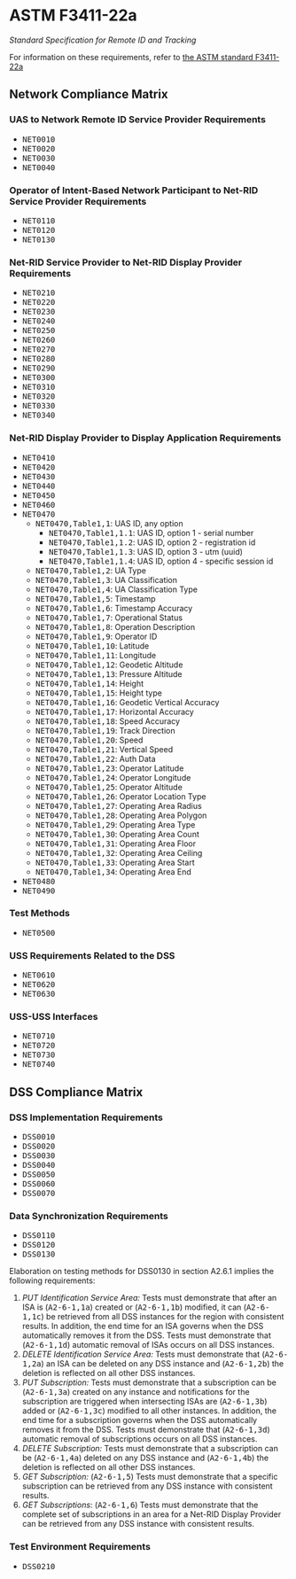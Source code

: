 # ASTM F3411-22a

_Standard Specification for Remote ID and Tracking_

For information on these requirements, refer to [the ASTM standard F3411-22a](https://www.astm.org/f3411-22a.html)

## Network Compliance Matrix

### UAS to Network Remote ID Service Provider Requirements

* <tt>NET0010</tt>
* <tt>NET0020</tt>
* <tt>NET0030</tt>
* <tt>NET0040</tt>

### Operator of Intent-Based Network Participant to Net-RID Service Provider Requirements

* <tt>NET0110</tt>
* <tt>NET0120</tt>
* <tt>NET0130</tt>

### Net-RID Service Provider to Net-RID Display Provider Requirements

* <tt>NET0210</tt>
* <tt>NET0220</tt>
* <tt>NET0230</tt>
* <tt>NET0240</tt>
* <tt>NET0250</tt>
* <tt>NET0260</tt>
* <tt>NET0270</tt>
* <tt>NET0280</tt>
* <tt>NET0290</tt>
* <tt>NET0300</tt>
* <tt>NET0310</tt>
* <tt>NET0320</tt>
* <tt>NET0330</tt>
* <tt>NET0340</tt>

### Net-RID Display Provider to Display Application Requirements

* <tt>NET0410</tt>
* <tt>NET0420</tt>
* <tt>NET0430</tt>
* <tt>NET0440</tt>
* <tt>NET0450</tt>
* <tt>NET0460</tt>
* <tt>NET0470</tt>
  * <tt>NET0470,Table1,1</tt>: UAS ID, any option
    * <tt>NET0470,Table1,1.1</tt>: UAS ID, option 1 - serial number
    * <tt>NET0470,Table1,1.2</tt>: UAS ID, option 2 - registration id
    * <tt>NET0470,Table1,1.3</tt>: UAS ID, option 3 - utm (uuid)
    * <tt>NET0470,Table1,1.4</tt>: UAS ID, option 4 - specific session id
  * <tt>NET0470,Table1,2</tt>: UA Type
  * <tt>NET0470,Table1,3</tt>: UA Classification
  * <tt>NET0470,Table1,4</tt>: UA Classification Type
  * <tt>NET0470,Table1,5</tt>: Timestamp
  * <tt>NET0470,Table1,6</tt>: Timestamp Accuracy
  * <tt>NET0470,Table1,7</tt>: Operational Status
  * <tt>NET0470,Table1,8</tt>: Operation Description
  * <tt>NET0470,Table1,9</tt>: Operator ID
  * <tt>NET0470,Table1,10</tt>: Latitude
  * <tt>NET0470,Table1,11</tt>: Longitude
  * <tt>NET0470,Table1,12</tt>: Geodetic Altitude
  * <tt>NET0470,Table1,13</tt>: Pressure Altitude
  * <tt>NET0470,Table1,14</tt>: Height
  * <tt>NET0470,Table1,15</tt>: Height type
  * <tt>NET0470,Table1,16</tt>: Geodetic Vertical Accuracy
  * <tt>NET0470,Table1,17</tt>: Horizontal Accuracy
  * <tt>NET0470,Table1,18</tt>: Speed Accuracy
  * <tt>NET0470,Table1,19</tt>: Track Direction
  * <tt>NET0470,Table1,20</tt>: Speed
  * <tt>NET0470,Table1,21</tt>: Vertical Speed
  * <tt>NET0470,Table1,22</tt>: Auth Data
  * <tt>NET0470,Table1,23</tt>: Operator Latitude
  * <tt>NET0470,Table1,24</tt>: Operator Longitude
  * <tt>NET0470,Table1,25</tt>: Operator Altitude
  * <tt>NET0470,Table1,26</tt>: Operator Location Type
  * <tt>NET0470,Table1,27</tt>: Operating Area Radius
  * <tt>NET0470,Table1,28</tt>: Operating Area Polygon
  * <tt>NET0470,Table1,29</tt>: Operating Area Type
  * <tt>NET0470,Table1,30</tt>: Operating Area Count
  * <tt>NET0470,Table1,31</tt>: Operating Area Floor
  * <tt>NET0470,Table1,32</tt>: Operating Area Ceiling
  * <tt>NET0470,Table1,33</tt>: Operating Area Start
  * <tt>NET0470,Table1,34</tt>: Operating Area End
* <tt>NET0480</tt>
* <tt>NET0490</tt>

### Test Methods

* <tt>NET0500</tt>

### USS Requirements Related to the DSS

* <tt>NET0610</tt>
* <tt>NET0620</tt>
* <tt>NET0630</tt>

### USS-USS Interfaces

* <tt>NET0710</tt>
* <tt>NET0720</tt>
* <tt>NET0730</tt>
* <tt>NET0740</tt>

## DSS Compliance Matrix

### DSS Implementation Requirements

* <tt>DSS0010</tt>
* <tt>DSS0020</tt>
* <tt>DSS0030</tt>
* <tt>DSS0040</tt>
* <tt>DSS0050</tt>
* <tt>DSS0060</tt>
* <tt>DSS0070</tt>

### Data Synchronization Requirements

* <tt>DSS0110</tt>
* <tt>DSS0120</tt>
* <tt>DSS0130</tt>

Elaboration on testing methods for DSS0130 in section A2.6.1 implies the following requirements:

1. *PUT Identification Service Area:* Tests must demonstrate that after an ISA is (<tt>A2-6-1,1a</tt>) created or (<tt>A2-6-1,1b</tt>) modified, it can (<tt>A2-6-1,1c</tt>) be retrieved from all DSS instances for the region with consistent results. In addition, the end time for an ISA governs when the DSS automatically removes it from the DSS. Tests must demonstrate that (<tt>A2-6-1,1d</tt>) automatic removal of ISAs occurs on all DSS instances.
2. *DELETE Identification Service Area:* Tests must demonstrate that (<tt>A2-6-1,2a</tt>) an ISA can be deleted on any DSS instance and (<tt>A2-6-1,2b</tt>) the deletion is reflected on all other DSS instances.
3. *PUT Subscription:* Tests must demonstrate that a subscription can be (<tt>A2-6-1,3a</tt>) created on any instance and notifications for the subscription are triggered when intersecting ISAs are (<tt>A2-6-1,3b</tt>) added or (<tt>A2-6-1,3c</tt>) modified to all other instances. In addition, the end time for a subscription governs when the DSS automatically removes it from the DSS. Tests must demonstrate that (<tt>A2-6-1,3d</tt>) automatic removal of subscriptions occurs on all DSS instances.
4. *DELETE Subscription:* Tests must demonstrate that a subscription can be (<tt>A2-6-1,4a</tt>) deleted on any DSS instance and (<tt>A2-6-1,4b</tt>) the deletion is reflected on all other DSS instances.
5. *GET Subscription:* (<tt>A2-6-1,5</tt>) Tests must demonstrate that a specific subscription can be retrieved from any DSS instance with consistent results.
6. *GET Subscriptions*: (<tt>A2-6-1,6</tt>) Tests must demonstrate that the complete set of subscriptions in an area for a Net-RID Display Provider can be retrieved from any DSS instance with consistent results.

### Test Environment Requirements

* <tt>DSS0210</tt>